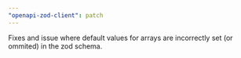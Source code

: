 ```yaml
---
"openapi-zod-client": patch
---
```


Fixes and issue where default values for arrays are incorrectly set (or ommited) in the zod schema.
